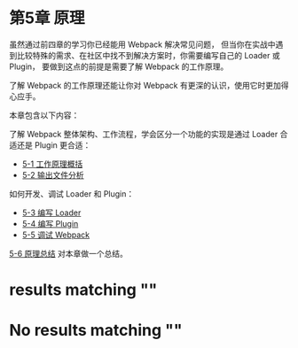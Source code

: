 
# 第5章 原理

虽然通过前四章的学习你已经能用 Webpack 解决常见问题，
但当你在实战中遇到比较特殊的需求、在社区中找不到解决方案时，你需要编写自己的 Loader 或 Plugin，
要做到这点的前提是需要了解 Webpack 的工作原理。

了解 Webpack 的工作原理还能让你对 Webpack 有更深的认识，使用它时更加得心应手。

本章包含以下内容：

了解 Webpack 整体架构、工作流程，学会区分一个功能的实现是通过 Loader 合适还是 Plugin 更合适： 

- [5-1 工作原理概括](5-1工作原理概括.html)
- [5-2 输出文件分析](5-2输出文件分析.html)

如何开发、调试 Loader 和 Plugin：

- [5-3 编写 Loader](5-3编写Loader.html)
- [5-4 编写 Plugin](5-4编写Plugin.html)
- [5-5 调试 Webpack](5-5调试Webpack.html)

[5-6 原理总结](5-6原理总结.html) 对本章做一个总结。

#  results matching ""

# No results matching ""
